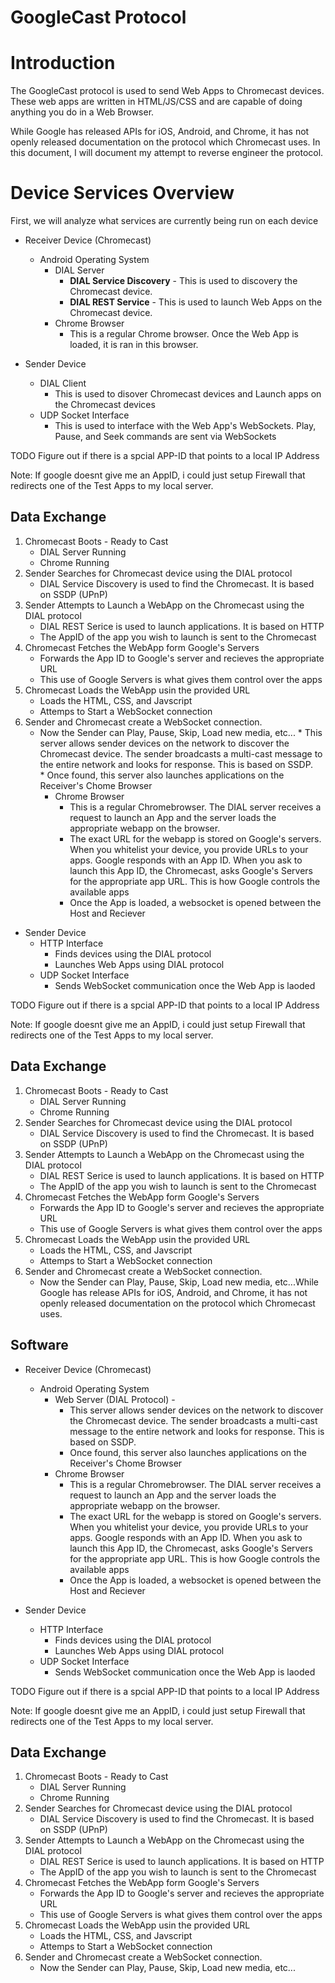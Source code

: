 GoogleCast Protocol
===================

# Introduction
The GoogleCast protocol is used to send Web Apps to Chromecast devices.  These web apps are written in HTML/JS/CSS and are capable of doing anything you do in a Web Browser.  

While Google has released APIs for iOS, Android, and Chrome, it has not openly released documentation on the protocol which Chromecast uses.  In this document, I will document my attempt to reverse engineer the protocol.  

# Device Services Overview
First, we will analyze what services are currently being run on each device

* Receiver Device (Chromecast)
    * Android Operating System
        * DIAL Server  
            * **DIAL Service Discovery** - This is used to discovery the Chromecast device.
            * **DIAL REST Service** -  This is used to launch Web Apps on the Chromecast device.
        * Chrome Browser 
            * This is a regular Chrome browser.  Once the Web App is loaded, it is ran in this browser. 

* Sender Device
    * DIAL Client
        * This is used to disover Chromecast devices and Launch apps on the Chromecast devices
    * UDP Socket Interface
        * This is used to interface with the Web App's WebSockets.  Play, Pause, and Seek commands are sent via WebSockets

TODO Figure out if there is a spcial APP-ID that points to a local IP Address  

Note: If google doesnt give me an AppID, i could just setup Firewall that redirects one of the Test Apps to my local server.  

## Data Exchange
1. Chromecast Boots - Ready to Cast
    * DIAL Server Running
    * Chrome Running
2. Sender Searches for Chromecast device using the DIAL protocol
    * DIAL Service Discovery is used to find the Chromecast.  It is based on SSDP (UPnP)
3. Sender Attempts to Launch a WebApp on the Chromecast using the DIAL protocol
    * DIAL REST Serice is used to launch applications.  It is based on HTTP
    * The AppID of the app you wish to launch is sent to the Chromecast
4. Chromecast Fetches the WebApp form Google's Servers
    * Forwards the App ID to Google's server and recieves the appropriate URL
    * This use of Google Servers is what gives them control over the apps 
5. Chromecast Loads the WebApp usin the provided URL
    * Loads the HTML, CSS, and Javscript
    * Attemps to Start a WebSocket connection
6. Sender and Chromecast create a WebSocket connection.
    * Now the Sender can Play, Pause, Skip, Load new media, etc... 
            * This server allows sender devices on the network to discover the Chromecast device.  The sender broadcasts a multi-cast message to the entire network and looks for response.  This is based on SSDP.  
            * Once found, this server also launches applications on the Receiver's Chome Browser 
        * Chrome Browser 
            * This is a regular Chromebrowser.  The DIAL server receives a request to launch an App and the server loads the appropriate webapp on the browser. 
            * The exact URL for the webapp is stored on Google's servers.  When you whitelist your device, you provide URLs to your apps.  Google responds with an App ID.  When you ask to launch this App ID, the Chromecast, asks Google's Servers for the appropriate app URL.  This is how Google controls the available apps
            * Once the App is loaded, a websocket is opened between the Host and Reciever    

* Sender Device
    * HTTP Interface
        * Finds devices using the DIAL protocol
        * Launches Web Apps using DIAL protocol
    * UDP Socket Interface
        * Sends WebSocket communication once the Web App is laoded

TODO Figure out if there is a spcial APP-ID that points to a local IP Address  

Note: If google doesnt give me an AppID, i could just setup Firewall that redirects one of the Test Apps to my local server.  

## Data Exchange
1. Chromecast Boots - Ready to Cast
    * DIAL Server Running
    * Chrome Running
2. Sender Searches for Chromecast device using the DIAL protocol
    * DIAL Service Discovery is used to find the Chromecast.  It is based on SSDP (UPnP)
3. Sender Attempts to Launch a WebApp on the Chromecast using the DIAL protocol
    * DIAL REST Serice is used to launch applications.  It is based on HTTP
    * The AppID of the app you wish to launch is sent to the Chromecast
4. Chromecast Fetches the WebApp form Google's Servers
    * Forwards the App ID to Google's server and recieves the appropriate URL
    * This use of Google Servers is what gives them control over the apps 
5. Chromecast Loads the WebApp usin the provided URL
    * Loads the HTML, CSS, and Javscript
    * Attemps to Start a WebSocket connection
6. Sender and Chromecast create a WebSocket connection.
    * Now the Sender can Play, Pause, Skip, Load new media, etc...While Google has release APIs for iOS, Android, and Chrome, it has not openly released documentation on the protocol which Chromecast uses.

## Software
* Receiver Device (Chromecast)
    * Android Operating System
        * Web Server (DIAL Protocol) - 
            * This server allows sender devices on the network to discover the Chromecast device.  The sender broadcasts a multi-cast message to the entire network and looks for response.  This is based on SSDP.  
            * Once found, this server also launches applications on the Receiver's Chome Browser 
        * Chrome Browser 
            * This is a regular Chromebrowser.  The DIAL server receives a request to launch an App and the server loads the appropriate webapp on the browser. 
            * The exact URL for the webapp is stored on Google's servers.  When you whitelist your device, you provide URLs to your apps.  Google responds with an App ID.  When you ask to launch this App ID, the Chromecast, asks Google's Servers for the appropriate app URL.  This is how Google controls the available apps
            * Once the App is loaded, a websocket is opened between the Host and Reciever    

* Sender Device
    * HTTP Interface
        * Finds devices using the DIAL protocol
        * Launches Web Apps using DIAL protocol
    * UDP Socket Interface
        * Sends WebSocket communication once the Web App is laoded

TODO Figure out if there is a spcial APP-ID that points to a local IP Address  

Note: If google doesnt give me an AppID, i could just setup Firewall that redirects one of the Test Apps to my local server.  

## Data Exchange
1. Chromecast Boots - Ready to Cast
    * DIAL Server Running
    * Chrome Running
2. Sender Searches for Chromecast device using the DIAL protocol
    * DIAL Service Discovery is used to find the Chromecast.  It is based on SSDP (UPnP)
3. Sender Attempts to Launch a WebApp on the Chromecast using the DIAL protocol
    * DIAL REST Serice is used to launch applications.  It is based on HTTP
    * The AppID of the app you wish to launch is sent to the Chromecast
4. Chromecast Fetches the WebApp form Google's Servers
    * Forwards the App ID to Google's server and recieves the appropriate URL
    * This use of Google Servers is what gives them control over the apps 
5. Chromecast Loads the WebApp usin the provided URL
    * Loads the HTML, CSS, and Javscript
    * Attemps to Start a WebSocket connection
6. Sender and Chromecast create a WebSocket connection.
    * Now the Sender can Play, Pause, Skip, Load new media, etc...
